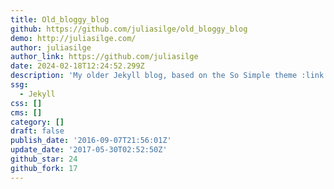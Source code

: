 ```yaml
---
title: Old_bloggy_blog
github: https://github.com/juliasilge/old_bloggy_blog
demo: http://juliasilge.com/
author: juliasilge
author_link: https://github.com/juliasilge
date: 2024-02-18T12:24:52.299Z
description: 'My older Jekyll blog, based on the So Simple theme :link:'
ssg:
  - Jekyll
css: []
cms: []
category: []
draft: false
publish_date: '2016-09-07T21:56:01Z'
update_date: '2017-05-30T02:52:50Z'
github_star: 24
github_fork: 17
---
```

